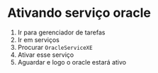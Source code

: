 # Ativando serviço oracle

1. Ir para gerenciador de tarefas
2. Ir em serviços
3. Procurar `OracleServiceXE`
4. Ativar esse serviço
5. Aguardar e logo o oracle estará ativo